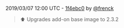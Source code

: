 2019/03/07 12:00 UTC - [1f4ebc0](https://github.com/hassio-addons/addon-nut/commit/1f4ebc0c045c008750e32b0c764e92a307c6b946) by [@frenck](https://github.com/frenck)
> :arrow_up: Upgrades add-on base image to 2.3.2 

